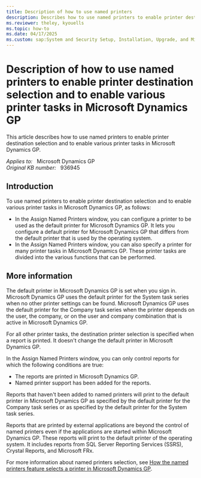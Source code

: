 ```yaml
---
title: Description of how to use named printers
description: Describes how to use named printers to enable printer destination selection and to enable various printer tasks in Microsoft Dynamics GP.
ms.reviewer: theley, kyouells
ms.topic: how-to
ms.date: 04/17/2025
ms.custom: sap:System and Security Setup, Installation, Upgrade, and Migrations
---
```

# Description of how to use named printers to enable printer destination selection and to enable various printer tasks in Microsoft Dynamics GP

This article describes how to use named printers to enable printer destination selection and to enable various printer tasks in Microsoft Dynamics GP.

_Applies to:_ &nbsp; Microsoft Dynamics GP  
_Original KB number:_ &nbsp; 936945

## Introduction

To use named printers to enable printer destination selection and to enable various printer tasks in Microsoft Dynamics GP, as follows:

- In the Assign Named Printers window, you can configure a printer to be used as the default printer for Microsoft Dynamics GP. It lets you configure a default printer for Microsoft Dynamics GP that differs from the default printer that is used by the operating system.
- In the Assign Named Printers window, you can also specify a printer for many printer tasks in Microsoft Dynamics GP. These printer tasks are divided into the various functions that can be performed.

## More information

The default printer in Microsoft Dynamics GP is set when you sign in. Microsoft Dynamics GP uses the default printer for the System task series when no other printer settings can be found. Microsoft Dynamics GP uses the default printer for the Company task series when the printer depends on the user, the company, or on the user and company combination that is active in Microsoft Dynamics GP.

For all other printer tasks, the destination printer selection is specified when a report is printed. It doesn't change the default printer in Microsoft Dynamics GP.

In the Assign Named Printers window, you can only control reports for which the following conditions are true:

- The reports are printed in Microsoft Dynamics GP.
- Named printer support has been added for the reports.

Reports that haven't been added to named printers will print to the default printer in Microsoft Dynamics GP as specified by the default printer for the Company task series or as specified by the default printer for the System task series.

Reports that are printed by external applications are beyond the control of named printers even if the applications are started within Microsoft Dynamics GP. These reports will print to the default printer of the operating system. It includes reports from SQL Server Reporting Services (SSRS), Crystal Reports, and Microsoft FRx.

For more information about named printers selection, see [How the named printers feature selects a printer in Microsoft Dynamics GP](./how-named-printers-feature-selects-printer.md).

